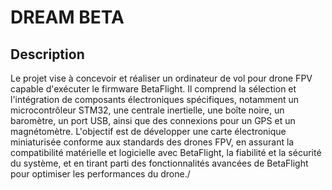 # DREAM BETA

## Description

Le projet vise à concevoir et réaliser un ordinateur de vol pour drone FPV capable d'exécuter le firmware BetaFlight. Il comprend la sélection et l'intégration de composants électroniques spécifiques, notamment un microcontrôleur STM32, une centrale inertielle, une boîte noire, un baromètre, un port USB, ainsi que des connexions pour un GPS et un magnétomètre. L'objectif est de développer une carte électronique miniaturisée conforme aux standards des drones FPV, en assurant la compatibilité matérielle et logicielle avec BetaFlight, la fiabilité et la sécurité du système, et en tirant parti des fonctionnalités avancées de BetaFlight pour optimiser les performances du drone./

